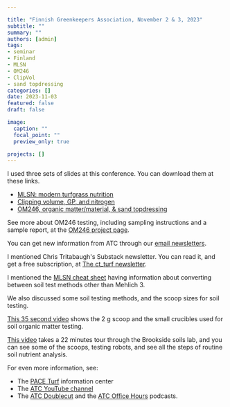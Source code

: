 ```yaml
---

title: "Finnish Greenkeepers Association, November 2 & 3, 2023"
subtitle: ""
summary: ""
authors: [admin]
tags: 
- seminar
- Finland
- MLSN
- OM246
- ClipVol
- sand topdressing
categories: []
date: 2023-11-03
featured: false
draft: false

image:
  caption: ""
  focal_point: ""
  preview_only: true

projects: []
---
```


I used three sets of slides at this conference. You can download them at these links.

* [MLSN: modern turfgrass nutrition](/seminar/2023-11-helsinki/helsinki-mlsn.pdf)
* [Clipping volume, GP, and nitrogen](/seminar/2023-11-helsinki/helsinki-clipvol.pdf)
* [OM246, organic matter/material, & sand topdressing](/seminar/2023-11-helsinki/helsinki-om246.pdf)

See more about OM246 testing, including sampling instructions and a sample report, at the [OM246 project page](https://www.asianturfgrass.com/project/om246/).

You can get new information from ATC through our [email newsletters](https://subscribepage.com/atc_newsletters).

I mentioned Chris Tritabaugh's Substack newsletter. You can read it, and get a free subscription, at [The ct_turf newsletter](https://ctunderscoreturf.substack.com/).

I mentioned the [MLSN cheat sheet](/post/new-mlsn-cheat-sheet/) having information about converting between soil test methods other than Mehlich 3.

We also discussed some soil testing methods, and the scoop sizes for soil testing. 

[This 35 second video](https://youtu.be/CPp8xivJ9wE?si=rPGYqlv2pt21czAI) shows the 2 g scoop and the small crucibles used for soil organic matter testing.

[This video](https://youtu.be/PyL2bfdiBdE?si=xMiTajjgIEsc8gjY) takes a 22 minutes tour through the Brookside soils lab, and you can see some of the scoops, testing robots, and see all the steps of routine soil nutrient analysis.

For even more information, see:

* The [PACE Turf](https://www.paceturf.org/) information center
* The [ATC YouTube channel](https://www.youtube.com/asianturfgrasscenter)
* The [ATC Doublecut](https://atc-doublecut.transistor.fm/) and the [ATC Office Hours](https://atc-office-hours.transistor.fm/) podcasts.


